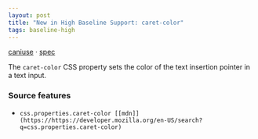```yaml
---
layout: post
title: "New in High Baseline Support: caret-color"
tags: baseline-high
---
```


[caniuse](https://caniuse.com/?search=caret-color) · [spec](https://drafts.csswg.org/css-ui-4/#insertion-caret)

The `caret-color` CSS property sets the color of the text insertion pointer in a text input.

### Source features

- ``css.properties.caret-color [[mdn]](https://https://developer.mozilla.org/en-US/search?q=css.properties.caret-color)``
